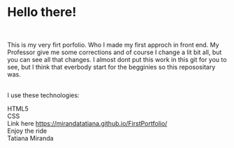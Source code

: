 <h1>Hello there! </h1>
<br>
  
This is my very firt porfolio. Who I made my first approch in front end. My Professor give me some corrections and of course I change a lit bit all, but you can see all that changes. I almost dont put this work in this git for you to see, but I think that everbody start for the begginies so this reposositary was.

<br>
 I use these technologies:

HTML5
<br>
CSS
<br>
Link here https://mirandatatiana.github.io/FirstPortfolio/
<br>
Enjoy the ride 
<br>
Tatiana Miranda
